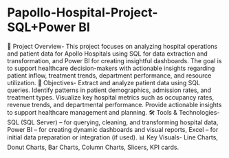 # Papollo-Hospital-Project- SQL+Power BI
📌 Project Overview-
This project focuses on analyzing hospital operations and patient data for Apollo Hospitals using SQL for data extraction and transformation, and Power BI for creating insightful dashboards. The goal is to support healthcare decision-makers with actionable insights regarding patient inflow, treatment trends, department performance, and resource utilization.
🎯 Objectives-
Extract and analyze patient data using SQL queries.
Identify patterns in patient demographics, admission rates, and treatment types.
Visualize key hospital metrics such as occupancy rates, revenue trends, and departmental performance.
Provide actionable insights to support healthcare management and planning.
🛠️ Tools & Technologies-
SQL (SQL Server) – for querying, cleaning, and transforming hospital data,
Power BI – for creating dynamic dashboards and visual reports,
Excel – for initial data preparation or integration (if used).
📊 Key Visuals-
Line Charts,
Donut Charts, 
Bar Charts,
Column Charts,
Slicers, 
KPI cards. 
